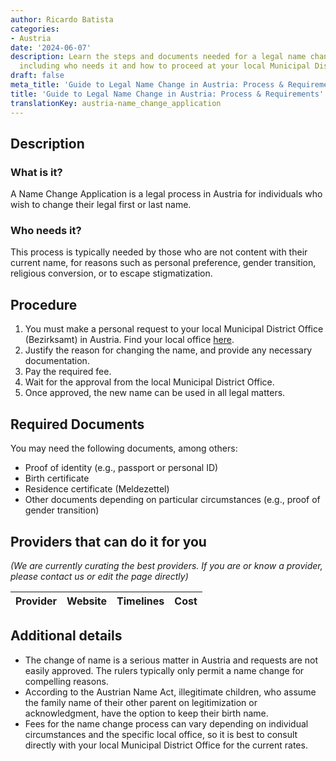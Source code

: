 ```yaml
---
author: Ricardo Batista
categories:
- Austria
date: '2024-06-07'
description: Learn the steps and documents needed for a legal name change in Austria,
  including who needs it and how to proceed at your local Municipal District Office.
draft: false
meta_title: 'Guide to Legal Name Change in Austria: Process & Requirements'
title: 'Guide to Legal Name Change in Austria: Process & Requirements'
translationKey: austria-name_change_application
---
```



## Description
### What is it?
A Name Change Application is a legal process in Austria for individuals who wish to change their legal first or last name. 

### Who needs it?
This process is typically needed by those who are not content with their current name, for reasons such as personal preference, gender transition, religious conversion, or to escape stigmatization. 

## Procedure
1. You must make a personal request to your local Municipal District Office (Bezirksamt) in Austria. Find your local office [here](https://www.oesterreich.gv.at/public.html).
2. Justify the reason for changing the name, and provide any necessary documentation.
3. Pay the required fee.
4. Wait for the approval from the local Municipal District Office.
5. Once approved, the new name can be used in all legal matters.

## Required Documents
You may need the following documents, among others:
- Proof of identity (e.g., passport or personal ID)
- Birth certificate
- Residence certificate (Meldezettel)
- Other documents depending on particular circumstances (e.g., proof of gender transition)

## Providers that can do it for you

_(We are currently curating the best providers. If you are or know a provider, please contact us or edit the page directly)_

| Provider        |     Website     |     Timelines    |       Cost      |
| --------------- | --------------- |  :-------------: | :-------------: |

## Additional details
- The change of name is a serious matter in Austria and requests are not easily approved. The rulers typically only permit a name change for compelling reasons.
- According to the Austrian Name Act, illegitimate children, who assume the family name of their other parent on legitimization or acknowledgment, have the option to keep their birth name.
- Fees for the name change process can vary depending on individual circumstances and the specific local office, so it is best to consult directly with your local Municipal District Office for the current rates.